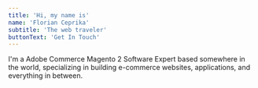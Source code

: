 ```yaml
---
title: 'Hi, my name is'
name: 'Florian Ceprika'
subtitle: 'The web traveler'
buttonText: 'Get In Touch'
---
```


I'm a Adobe Commerce Magento 2 Software Expert based somewhere in the world, specializing in building e-commerce websites, applications, and everything in between.
